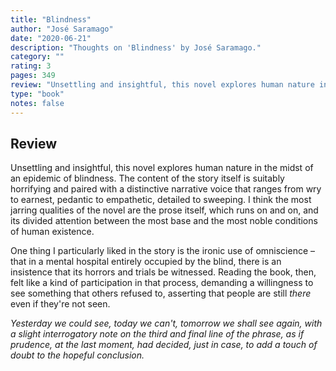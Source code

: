 ```yaml
---
title: "Blindness"
author: "José Saramago"
date: "2020-06-21"
description: "Thoughts on 'Blindness' by José Saramago."
category: ""
rating: 3
pages: 349
review: "Unsettling and insightful, this novel explores human nature in the midst of an epidemic of blindness. The content of the story itself is suitably horrifying and paired with a distinctive narrative voice that ranges from wry to earnest, pedantic to empathetic, detailed to sweeping. I think the most jarring qualities of the novel are the prose itself, which runs on and on, and its divided attention between the most base and the most noble conditions of human existence.<br/><br/>One thing I particularly liked in the story is the ironic use of omniscience – that in a mental hospital entirely occupied by the blind, there is an insistence that its horrors and trials be witnessed. Reading the book, then, felt like a kind of participation in that process, demanding a willingness to see something that others refused to, asserting that people are still <i>there</i> even if they're not seen. <br/><br/><i>Yesterday we could see, today we can't, tomorrow we shall see again, with a slight interrogatory note on the third and final line of the phrase, as if prudence, at the last moment, had decided, just in case, to add a touch of doubt to the hopeful conclusion.</i>"
type: "book"
notes: false
---
```


## Review

Unsettling and insightful, this novel explores human nature in the midst of an epidemic of blindness. The content of the story itself is suitably horrifying and paired with a distinctive narrative voice that ranges from wry to earnest, pedantic to empathetic, detailed to sweeping. I think the most jarring qualities of the novel are the prose itself, which runs on and on, and its divided attention between the most base and the most noble conditions of human existence.

One thing I particularly liked in the story is the ironic use of omniscience – that in a mental hospital entirely occupied by the blind, there is an insistence that its horrors and trials be witnessed. Reading the book, then, felt like a kind of participation in that process, demanding a willingness to see something that others refused to, asserting that people are still _there_ even if they're not seen.

_Yesterday we could see, today we can't, tomorrow we shall see again, with a slight interrogatory note on the third and final line of the phrase, as if prudence, at the last moment, had decided, just in case, to add a touch of doubt to the hopeful conclusion._
